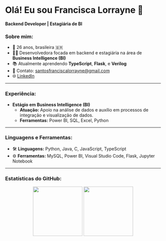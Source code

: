 # Olá! Eu sou Francisca Lorrayne 👋

**Backend Developer | Estagiária de BI**
### Sobre mim:
- 🎂 26 anos, brasileira 🇧🇷  
- 👩‍💻 Desenvolvedora focada em backend e estagiária na área de **Business Intelligence (BI)**  
- 📚 Atualmente aprendendo **TypeScript**, **Flask**, e **Verilog**  
- 💌 Contato: santosfranciscalorrayne@gmail.com  
- 🌐 [LinkedIn](https://www.linkedin.com/in/francisca-lorrayne-588165227/)  

---

### Experiência:
- **Estágio em Business Intelligence (BI)**  
  - **Atuação:** Apoio na análise de dados e auxílio em processos de integração e visualização de dados.
  - **Ferramentas:** Power BI, SQL, Excel, Python

---

### Linguagens e Ferramentas:
- 🛠️ **Linguagens:** Python, Java, C, JavaScript, TypeScript  
- ⚙️ **Ferramentas:** MySQL, Power BI, Visual Studio Code, Flask, Jupyter Notebook  

---

### Estatísticas do GitHub:
<div align="center">
  <img height="160em" src="https://github-readme-stats-sigma-five.vercel.app/api?username=franciscalorraynes&show_icons=true&theme=radical&include_all_commits=true&count_private=true"/>
  <img height="160em" src="https://github-readme-stats.vercel.app/api/top-langs/?username=franciscalorraynes&layout=compact&theme=radical"/>
</div>

